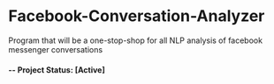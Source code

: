 # Facebook-Conversation-Analyzer
Program that will be a one-stop-shop for all NLP analysis of facebook messenger conversations
#### -- Project Status: [Active]
